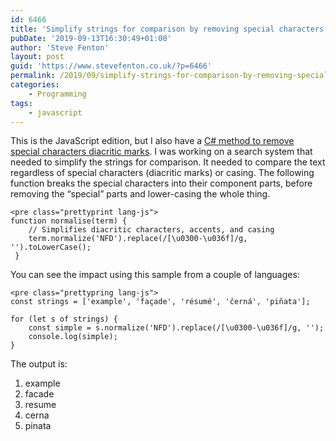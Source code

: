 ```yaml
---
id: 6466
title: 'Simplify strings for comparison by removing special characters and diacritic marks'
pubDate: '2019-09-13T16:30:49+01:00'
author: 'Steve Fenton'
layout: post
guid: 'https://www.stevefenton.co.uk/?p=6466'
permalink: /2019/09/simplify-strings-for-comparison-by-removing-special-characters-and-diacritic-marks/
categories:
    - Programming
tags:
    - javascript
---
```


This is the JavaScript edition, but I also have a [C# method to remove special characters diacritic marks](https://www.stevefenton.co.uk/2020/03/removing-special-characters-and-diacritic-marks-in-c/). I was working on a search system that needed to simplify the strings for comparison. It needed to compare the text regardless of special characters (diacritic marks) or casing. The following function breaks the special characters into their component parts, before removing the “special” parts and lower-casing the whole thing.

```
<pre class="prettyprint lang-js">
function normalise(term) {
    // Simplifies diacritic characters, accents, and casing
    term.normalize('NFD').replace(/[\u0300-\u036f]/g, '').toLowerCase();
 }
```

You can see the impact using this sample from a couple of languages:

```
<pre class="prettypring lang-js">
const strings = ['example', 'façade', 'résumé', 'černá', 'piñata'];

for (let s of strings) {
    const simple = s.normalize('NFD').replace(/[\u0300-\u036f]/g, '');
    console.log(simple);
}
```

The output is:

1. example
2. facade
3. resume
4. cerna
5. pinata